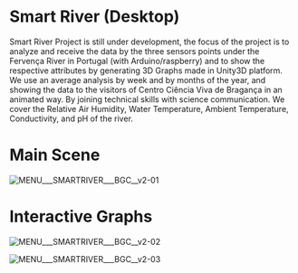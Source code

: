 # Smart River (Desktop)

Smart River Project is still under development, the focus of the project is to analyze and receive the data by the three sensors points under the Fervença River in Portugal (with Arduino/raspberry) and to show the respective attributes by generating 3D Graphs made in Unity3D platform. We use an average analysis by week and by months of the year, and showing the data to the visitors of Centro Ciência Viva de Bragança in an animated way. By joining technical skills with science communication. We cover the Relative Air Humidity, Water Temperature, Ambient Temperature, Conductivity, and pH of the river.

# Main Scene
![MENU___SMARTRIVER___BGC__v2-01](https://user-images.githubusercontent.com/21102697/93584480-44f04480-f99d-11ea-81e1-7312a2e4626e.jpg)

# Interactive Graphs
![MENU___SMARTRIVER___BGC__v2-02](https://user-images.githubusercontent.com/21102697/93584472-41f55400-f99d-11ea-812d-3f0ed58ebaad.jpg)

![MENU___SMARTRIVER___BGC__v2-03](https://user-images.githubusercontent.com/21102697/93584476-43268100-f99d-11ea-8bcc-466b6b93b1b0.jpg)

